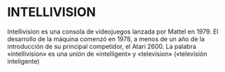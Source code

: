# INTELLIVISION

Intellivision es una consola de videojuegos lanzada por Mattel en 1979. El desarrollo de la máquina comenzó en 1978, a menos de un año de la introducción de su principal competidor, el Atari 2600. La palabra «intellivision» es una unión de «intelligent» y «television» («televisión inteligente)
